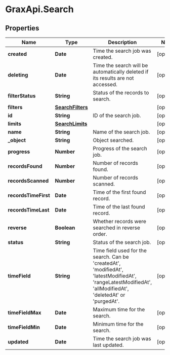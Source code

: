 # GraxApi.Search

## Properties
Name | Type | Description | Notes
------------ | ------------- | ------------- | -------------
**created** | **Date** | Time the search job was created. | [optional] 
**deleting** | **Date** | Time the search will be automatically deleted if its results are not accessed. | [optional] 
**filterStatus** | **String** | Status of the records to search. | [optional] 
**filters** | [**SearchFilters**](SearchFilters.md) |  | [optional] 
**id** | **String** | ID of the search job. | [optional] 
**limits** | [**SearchLimits**](SearchLimits.md) |  | [optional] 
**name** | **String** | Name of the search job. | [optional] 
**_object** | **String** | Object searched. | [optional] 
**progress** | **Number** | Progress of the search job. | [optional] 
**recordsFound** | **Number** | Number of records found. | [optional] 
**recordsScanned** | **Number** | Number of records scanned. | [optional] 
**recordsTimeFirst** | **Date** | Time of the first found record. | [optional] 
**recordsTimeLast** | **Date** | Time of the last found record. | [optional] 
**reverse** | **Boolean** | Whether records were searched in reverse order. | [optional] 
**status** | **String** | Status of the search job. | [optional] 
**timeField** | **String** | Time field used for the search. Can be &#x27;createdAt&#x27;, &#x27;modifiedAt&#x27;, &#x27;latestModifiedAt&#x27;, &#x27;rangeLatestModifiedAt&#x27;, &#x27;allModifiedAt&#x27;, &#x27;deletedAt&#x27; or &#x27;purgedAt&#x27;. | [optional] 
**timeFieldMax** | **Date** | Maximum time for the search. | [optional] 
**timeFieldMin** | **Date** | Minimum time for the search. | [optional] 
**updated** | **Date** | Time the search job was last updated. | [optional] 
